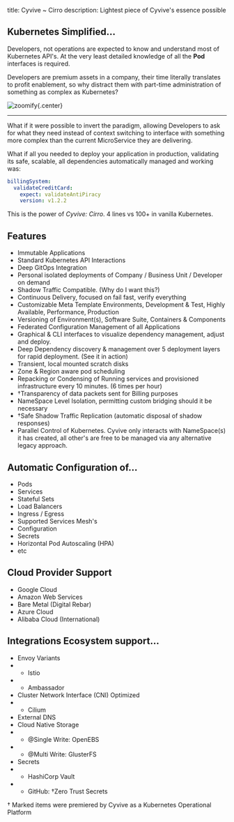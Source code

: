 title: Cyvive ~ Cirro
description: Lightest piece of Cyvive's essence possible

## Kubernetes Simplified...

<div markdown="1" class="two-column">

Developers, not operations are expected to know and understand most of Kubernetes API's. At the very least detailed knowledge of all the **Pod** interfaces is required.

Developers are premium assets in a company, their time literally translates to profit enablement, so why distract them with part-time administration of something as complex as Kubernetes?

</div>

<div markdown="1" class="two-column">

![zoomify](https://res.infoq.com/articles/kubernetes-effect/en/resources/fig1large-1517591489814.jpg){.center}

</div>

---

What if it were possible to invert the paradigm, allowing Developers to ask for what they need instead of context switching to interface with something more complex than the current MicroService they are delivering.

What if all you needed to deploy your application in production, validating its safe, scalable, all dependencies automatically managed and working was:

```yaml
billingSystem:
  validateCreditCard:
    expect: validateAntiPiracy
    version: v1.2.2
```

This is the power of _Cyvive: Cirro_. 4 lines vs 100+ in vanilla Kubernetes.

## Features

- Immutable Applications
- Standard Kubernetes API Interactions
- Deep GitOps Integration
- Personal isolated deployments of Company / Business Unit / Developer on demand
- Shadow Traffic Compatible. (Why do I want this?)
- Continuous Delivery, focused on fail fast, verify everything
- Customizable Meta Template Environments, Development & Test, Highly Available, Performance, Production
- Versioning of Environment(s), Software Suite, Containers & Components
- Federated Configuration Management of all Applications
- Graphical & CLI interfaces to visualize dependency management, adjust and deploy.
- Deep Dependency discovery & management over 5 deployment layers for rapid deployment. (See it in action)
- Transient, local mounted scratch disks
- Zone & Region aware pod scheduling
- Repacking or Condensing of Running services and provisioned infrastructure every 10 minutes. (6 times per hour)
- †Transparency of data packets sent for Billing purposes
- NameSpace Level Isolation, permitting custom bridging should it be necessary
- †Safe Shadow Traffic Replication (automatic disposal of shadow responses)
- Parallel Control of Kubernetes. Cyvive only interacts with NameSpace(s) it has created, all other's are free to be managed via any alternative legacy approach.

## Automatic Configuration of...

- Pods
- Services
- Stateful Sets
- Load Balancers
- Ingress / Egress
- Supported Services Mesh's
- Configuration
- Secrets
- Horizontal Pod Autoscaling (HPA)
- etc

## Cloud Provider Support

- Google Cloud
- Amazon Web Services
- Bare Metal (Digital Rebar)
- Azure Cloud
- Alibaba Cloud (International)

## Integrations Ecosystem support...

- Envoy Variants
- - Istio
- - Ambassador
- Cluster Network Interface (CNI) Optimized
- - Cilium
- External DNS
- Cloud Native Storage
- - @Single Write: OpenEBS
- - @Multi Write: GlusterFS
- Secrets
- - HashiCorp Vault
- - GitHub: †Zero Trust Secrets

† Marked items were premiered by Cyvive as a Kubernetes Operational Platform
